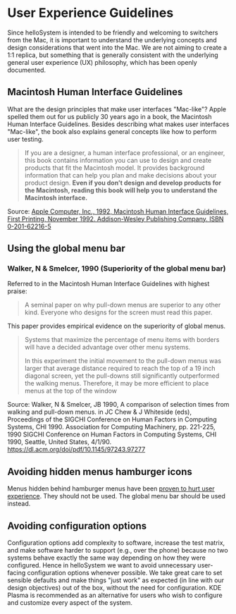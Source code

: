 # User Experience Guidelines

Since helloSystem is intended to be friendly and welcoming to switchers from the Mac, it is important to understand the underlying concepts and design considerations that went into the Mac. We are not aiming to create a 1:1 replica, but something that is generally consistent with the underlying general user experience (UX) philosophy, which has been openly documented.

## Macintosh Human Interface Guidelines

What are the design principles that make user interfaces "Mac-like"? Apple spelled them out for us publicly 30 years ago in a book, the Macintosh Human Interface Guidelines. Besides describing what makes user interfaces "Mac-like", the book also explains general concepts like how to perform user testing.

> If you are a designer, a human interface professional, or an engineer, this book contains information you can use to design and create products that fit the Macintosh model. It provides background information that can help you plan and make decisions about your product design. __Even if you don’t design and develop products for the Macintosh, reading this book will help you to understand the Macintosh interface.__

Source: [Apple Computer, Inc., 1992, Macintosh Human Interface Guidelines, First Printing, November 1992. Addison-Wesley Publishing Company. ISBN 0-201-62216-5](https://dl.acm.org/doi/book/10.5555/573097)

## Using the global menu bar

### Walker, N & Smelcer, 1990 (Superiority of the global menu bar)

Referred to in the Macintosh Human Interface Guidelines with highest praise:

> A seminal paper on why pull-down menus are superior to any other kind.
> Everyone who designs for the screen must read this paper.

This paper provides empirical evidence on the superiority of global menus.

> Systems that maximize the percentage of menu items with borders will have a decided
advantage over other menu systems.
> 
> In this experiment the initial movement to the pull-down menus was larger that
average distance required to reach the top of a 19 inch diagonal screen, yet the pull-downs still significantly outperformed the walking menus. Therefore, it may be
more efficient to place menus at the top of the window

Source: Walker, N & Smelcer, JB 1990, A comparison of selection times from walking and pull-down menus. in JC Chew & J Whiteside (eds), Proceedings of the SIGCHI Conference on Human Factors in Computing Systems, CHI 1990. Association for Computing Machinery, pp. 221-225, 1990 SIGCHI Conference on Human Factors in Computing Systems, CHI 1990, Seattle, United States, 4/1/90. <https://dl.acm.org/doi/pdf/10.1145/97243.97277>

## Avoiding hidden menus hamburger icons

Menus hidden behind hamburger menus have been [proven to hurt user experience]( https://www.nngroup.com/articles/hamburger-menus/). They should not be used. The global menu bar should be used instead.

## Avoiding configuration options

Configuration options add complexity to software, increase the test matrix, and make software harder to support (e.g., over the phone) because no two systems behave exactly the same way depending on how they were configured. Hence in helloSystem we want to avoid unnecessary user-facing configuration options whenever possible. We take great care to set sensible defaults and make things "just work" as expected (in line with our design objectives) out of the box, without the need for configuration. KDE Plasma is recommended as an alternative for users who wish to configure and customize every aspect of the system.

